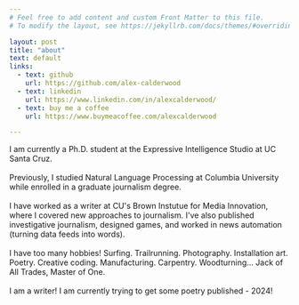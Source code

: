 ```yaml
---
# Feel free to add content and custom Front Matter to this file.
# To modify the layout, see https://jekyllrb.com/docs/themes/#overriding-theme-defaults

layout: post
title: "about"
text: default
links:
  - text: github
    url: https://github.com/alex-calderwood
  - text: linkedin
    url: https://www.linkedin.com/in/alexcalderwood/
  - text: buy me a coffee
    url: https://www.buymeacoffee.com/alexcalderwood

---
```

I am currently a Ph.D. student at the Expressive Intelligence Studio at UC Santa Cruz.
<br><br>
Previously, I studied Natural Language Processing at Columbia University while enrolled in a graduate journalism degree.
<br><br>
I have worked as a writer at CU's Brown Instutue for Media Innovation, where I covered new approaches to journalism. I've also published investigative journalism, designed games, and worked in news automation (turning data feeds into words).
<br><br>
I have too many hobbies! Surfing. Trailrunning. Photography. Installation art. Poetry. Creative coding. Manufacturing. Carpentry. Woodturning... Jack of All Trades, Master of One.
<br><br>
I am a writer! I am currently trying to get some poetry published - 2024!